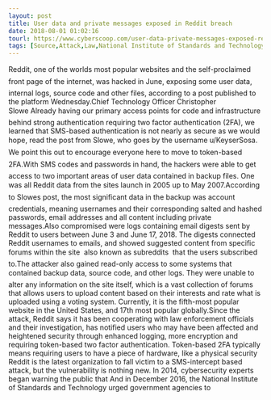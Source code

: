 ```yaml
---
layout: post
title: User data and private messages exposed in Reddit breach
date: 2018-08-01 01:02:16
tourl: https://www.cyberscoop.com/user-data-private-messages-exposed-reddit-breach/?category_news=technology
tags: [Source,Attack,Law,National Institute of Standards and Technology]
---
```

Reddit, one of the worlds most popular websites and the self-proclaimed front page of the internet, was hacked in June, exposing some user data, internal logs, source code and other files, according to a post published to the platform Wednesday.Chief Technology Officer Christopher Slowe Already having our primary access points for code and infrastructure behind strong authentication requiring two factor authentication (2FA), we learned that SMS-based authentication is not nearly as secure as we would hope, read the post from Slowe, who goes by the username u/KeyserSosa. We point this out to encourage everyone here to move to token-based 2FA.With SMS codes and passwords in hand, the hackers were able to get access to two important areas of user data contained in backup files. One was all Reddit data from the sites launch in 2005 up to May 2007.According to Slowes post, the most significant data in the backup was account credentials, meaning usernames and their corresponding salted and hashed passwords, email addresses and all content including private messages.Also compromised were logs containing email digests sent by Reddit to users between June 3 and June 17, 2018. The digests connected Reddit usernames to emails, and showed suggested content from specific forums within the site  also known as subreddits  that the users subscribed to.The attacker also gained read-only access to some systems that contained backup data, source code, and other logs. They were unable to alter any information on the site itself, which is a vast collection of forums that allows users to upload content based on their interests and rate what is uploaded using a voting system. Currently, it is the fifth-most popular website in the United States, and 17th most popular globally.Since the attack, Reddit says it has been cooperating with law enforcement officials and their investigation, has notified users who may have been affected and heightened security through enhanced logging, more encryption and requiring token-based two factor authentication. Token-based 2FA typically means requiring users to have a piece of hardware, like a physical security Reddit is the latest organization to fall victim to a SMS-intercept based attack, but the vulnerability is nothing new. In 2014, cybersecurity experts began warning the public that And in December 2016, the National Institute of Standards and Technology urged government agencies to 
